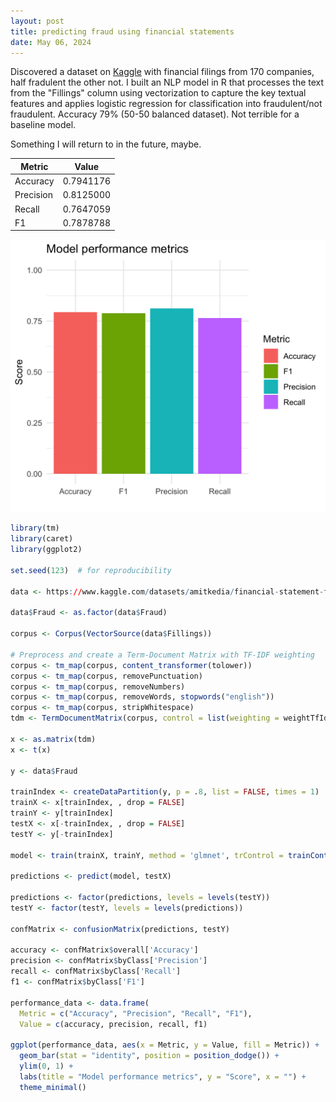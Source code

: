 ```yaml
---
layout: post
title: predicting fraud using financial statements
date: May 06, 2024
---
```


Discovered a dataset on [Kaggle](https://www.kaggle.com/datasets/amitkedia/financial-statement-fraud-data?resource=download) with financial filings from 170 companies, half fradulent the other not. I built an NLP model in R that processes the text from the "Fillings" column using vectorization to capture the key textual features and applies logistic regression for classification into fraudulent/not fraudulent. Accuracy 79% (50-50 balanced dataset). Not terrible for a baseline model.

Something I will return to in the future, maybe. 

| Metric    | Value     |
|-----------|-----------|
| Accuracy  | 0.7941176 |
| Precision | 0.8125000 |
| Recall    | 0.7647059 |
| F1        | 0.7878788 |

![](/images/2024-05-06-detecting-financial-fraud/plot.png)

```r
library(tm)
library(caret)
library(ggplot2)

set.seed(123)  # for reproducibility

data <- https://www.kaggle.com/datasets/amitkedia/financial-statement-fraud-data?resource=download

data$Fraud <- as.factor(data$Fraud) 

corpus <- Corpus(VectorSource(data$Fillings))

# Preprocess and create a Term-Document Matrix with TF-IDF weighting
corpus <- tm_map(corpus, content_transformer(tolower))
corpus <- tm_map(corpus, removePunctuation)
corpus <- tm_map(corpus, removeNumbers)
corpus <- tm_map(corpus, removeWords, stopwords("english"))
corpus <- tm_map(corpus, stripWhitespace)
tdm <- TermDocumentMatrix(corpus, control = list(weighting = weightTfIdf))

x <- as.matrix(tdm)
x <- t(x)

y <- data$Fraud

trainIndex <- createDataPartition(y, p = .8, list = FALSE, times = 1)
trainX <- x[trainIndex, , drop = FALSE]
trainY <- y[trainIndex]
testX <- x[-trainIndex, , drop = FALSE]
testY <- y[-trainIndex]

model <- train(trainX, trainY, method = 'glmnet', trControl = trainControl(method = "cv", number = 10))

predictions <- predict(model, testX)

predictions <- factor(predictions, levels = levels(testY))
testY <- factor(testY, levels = levels(predictions))

confMatrix <- confusionMatrix(predictions, testY)

accuracy <- confMatrix$overall['Accuracy']
precision <- confMatrix$byClass['Precision']
recall <- confMatrix$byClass['Recall']
f1 <- confMatrix$byClass['F1']

performance_data <- data.frame(
  Metric = c("Accuracy", "Precision", "Recall", "F1"),
  Value = c(accuracy, precision, recall, f1)

ggplot(performance_data, aes(x = Metric, y = Value, fill = Metric)) +
  geom_bar(stat = "identity", position = position_dodge()) +
  ylim(0, 1) +
  labs(title = "Model performance metrics", y = "Score", x = "") +
  theme_minimal()
```